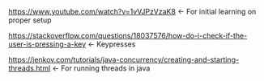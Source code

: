 https://www.youtube.com/watch?v=1vVJPzVzaK8 <- For initial learning on proper setup


https://stackoverflow.com/questions/18037576/how-do-i-check-if-the-user-is-pressing-a-key <- Keypresses


https://jenkov.com/tutorials/java-concurrency/creating-and-starting-threads.html <- For running threads in java